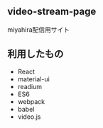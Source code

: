 ## video-stream-page
miyahira配信用サイト

## 利用したもの

- React
- material-ui
- readium
- ES6
- webpack
- babel
- video.js
